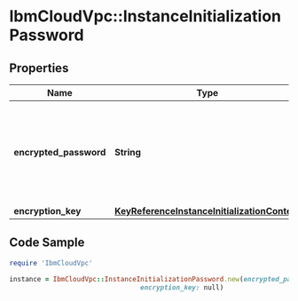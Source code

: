# IbmCloudVpc::InstanceInitializationPassword

## Properties

Name | Type | Description | Notes
------------ | ------------- | ------------- | -------------
**encrypted_password** | **String** | The administrator password at initialization, encrypted using &#x60;encryption_key&#x60;, and returned base64-encoded | 
**encryption_key** | [**KeyReferenceInstanceInitializationContext**](KeyReferenceInstanceInitializationContext.md) |  | 

## Code Sample

```ruby
require 'IbmCloudVpc'

instance = IbmCloudVpc::InstanceInitializationPassword.new(encrypted_password: null,
                                 encryption_key: null)
```


